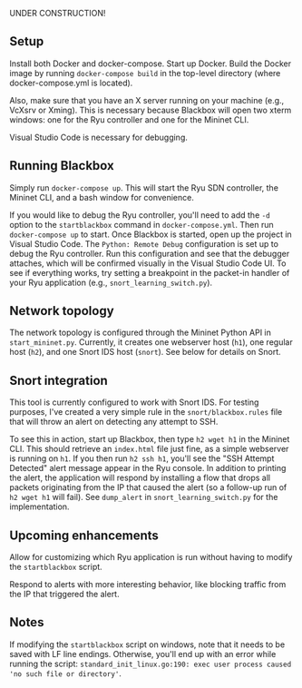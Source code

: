 UNDER CONSTRUCTION!

## Setup

Install both Docker and docker-compose. Start up Docker. Build the Docker image by running `docker-compose build` in the top-level directory (where docker-compose.yml is located).

Also, make sure that you have an X server running on your machine (e.g., VcXsrv or Xming). This is necessary because Blackbox will open two xterm windows: one for the Ryu controller and one for the Mininet CLI.

Visual Studio Code is necessary for debugging.

## Running Blackbox

Simply run `docker-compose up`. This will start the Ryu SDN controller, the Mininet CLI, and a bash window for convenience.

If you would like to debug the Ryu controller, you'll need to add the `-d` option to the `startblackbox` command in `docker-compose.yml`. Then run `docker-compose up` to start. Once Blackbox is started, open up the project in Visual Studio Code. The `Python: Remote Debug` configuration is set up to debug the Ryu controller. Run this configuration and see that the debugger attaches, which will be confirmed visually in the Visual Studio Code UI. To see if everything works, try setting a breakpoint in the packet-in handler of your Ryu application (e.g., `snort_learning_switch.py`).

## Network topology

The network topology is configured through the Mininet Python API in `start_mininet.py`. Currently, it creates one webserver host (`h1`), one regular host (`h2`), and one Snort IDS host (`snort`). See below for details on Snort.

## Snort integration

This tool is currently configured to work with Snort IDS. For testing purposes, I've created a very simple rule in the `snort/blackbox.rules` file that will throw an alert on detecting any attempt to SSH.

To see this in action, start up Blackbox, then type `h2 wget h1` in the Mininet CLI. This should retrieve an `index.html` file just fine, as a simple webserver is running on `h1`. If you then run `h2 ssh h1`, you'll see the "SSH Attempt Detected" alert message appear in the Ryu console. In addition to printing the alert, the application will respond by installing a flow that drops all packets originating from the IP that caused the alert (so a follow-up run of `h2 wget h1` will fail). See `dump_alert` in `snort_learning_switch.py` for the implementation.

## Upcoming enhancements

Allow for customizing which Ryu application is run without having to modify the `startblackbox` script.

Respond to alerts with more interesting behavior, like blocking traffic from the IP that triggered the alert.

## Notes

If modifying the `startblackbox` script on windows, note that it needs to be saved with LF line endings. Otherwise, you'll end up with an error while running the script: `standard_init_linux.go:190: exec user process caused 'no such file or directory'`.
